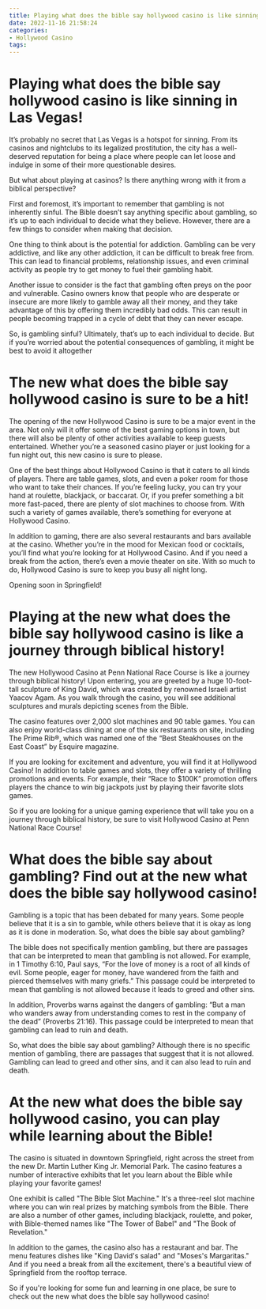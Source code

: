 ```yaml
---
title: Playing what does the bible say hollywood casino is like sinning in Las Vegas!
date: 2022-11-16 21:58:24
categories:
- Hollywood Casino
tags:
---
```



#  Playing what does the bible say hollywood casino is like sinning in Las Vegas!

It’s probably no secret that Las Vegas is a hotspot for sinning. From its casinos and nightclubs to its legalized prostitution, the city has a well-deserved reputation for being a place where people can let loose and indulge in some of their more questionable desires.

But what about playing at casinos? Is there anything wrong with it from a biblical perspective?

First and foremost, it’s important to remember that gambling is not inherently sinful. The Bible doesn’t say anything specific about gambling, so it’s up to each individual to decide what they believe. However, there are a few things to consider when making that decision.

One thing to think about is the potential for addiction. Gambling can be very addictive, and like any other addiction, it can be difficult to break free from. This can lead to financial problems, relationship issues, and even criminal activity as people try to get money to fuel their gambling habit.

Another issue to consider is the fact that gambling often preys on the poor and vulnerable. Casino owners know that people who are desperate or insecure are more likely to gamble away all their money, and they take advantage of this by offering them incredibly bad odds. This can result in people becoming trapped in a cycle of debt that they can never escape.

So, is gambling sinful? Ultimately, that’s up to each individual to decide. But if you’re worried about the potential consequences of gambling, it might be best to avoid it altogether

#  The new what does the bible say hollywood casino is sure to be a hit!

The opening of the new Hollywood Casino is sure to be a major event in the area. Not only will it offer some of the best gaming options in town, but there will also be plenty of other activities available to keep guests entertained. Whether you’re a seasoned casino player or just looking for a fun night out, this new casino is sure to please.

One of the best things about Hollywood Casino is that it caters to all kinds of players. There are table games, slots, and even a poker room for those who want to take their chances. If you’re feeling lucky, you can try your hand at roulette, blackjack, or baccarat. Or, if you prefer something a bit more fast-paced, there are plenty of slot machines to choose from. With such a variety of games available, there’s something for everyone at Hollywood Casino.

In addition to gaming, there are also several restaurants and bars available at the casino. Whether you’re in the mood for Mexican food or cocktails, you’ll find what you’re looking for at Hollywood Casino. And if you need a break from the action, there’s even a movie theater on site. With so much to do, Hollywood Casino is sure to keep you busy all night long.

Opening soon in Springfield!

#  Playing at the new what does the bible say hollywood casino is like a journey through biblical history!

The new Hollywood Casino at Penn National Race Course is like a journey through biblical history! Upon entering, you are greeted by a huge 10-foot-tall sculpture of King David, which was created by renowned Israeli artist Yaacov Agam. As you walk through the casino, you will see additional sculptures and murals depicting scenes from the Bible.

The casino features over 2,000 slot machines and 90 table games. You can also enjoy world-class dining at one of the six restaurants on site, including The Prime Rib®, which was named one of the “Best Steakhouses on the East Coast” by Esquire magazine.

If you are looking for excitement and adventure, you will find it at Hollywood Casino! In addition to table games and slots, they offer a variety of thrilling promotions and events. For example, their “Race to $100K” promotion offers players the chance to win big jackpots just by playing their favorite slots games.

So if you are looking for a unique gaming experience that will take you on a journey through biblical history, be sure to visit Hollywood Casino at Penn National Race Course!

#  What does the bible say about gambling? Find out at the new what does the bible say hollywood casino!

Gambling is a topic that has been debated for many years. Some people believe that it is a sin to gamble, while others believe that it is okay as long as it is done in moderation. So, what does the bible say about gambling?

The bible does not specifically mention gambling, but there are passages that can be interpreted to mean that gambling is not allowed. For example, in 1 Timothy 6:10, Paul says, “For the love of money is a root of all kinds of evil. Some people, eager for money, have wandered from the faith and pierced themselves with many griefs.” This passage could be interpreted to mean that gambling is not allowed because it leads to greed and other sins.

In addition, Proverbs warns against the dangers of gambling: “But a man who wanders away from understanding comes to rest in the company of the dead” (Proverbs 21:16). This passage could be interpreted to mean that gambling can lead to ruin and death.

So, what does the bible say about gambling? Although there is no specific mention of gambling, there are passages that suggest that it is not allowed. Gambling can lead to greed and other sins, and it can also lead to ruin and death.

#  At the new what does the bible say hollywood casino, you can play while learning about the Bible!

The casino is situated in downtown Springfield, right across the street from the new Dr. Martin Luther King Jr. Memorial Park. The casino features a number of interactive exhibits that let you learn about the Bible while playing your favorite games!

One exhibit is called "The Bible Slot Machine." It's a three-reel slot machine where you can win real prizes by matching symbols from the Bible. There are also a number of other games, including blackjack, roulette, and poker, with Bible-themed names like "The Tower of Babel" and "The Book of Revelation."

In addition to the games, the casino also has a restaurant and bar. The menu features dishes like "King David's salad" and "Moses's Margaritas." And if you need a break from all the excitement, there's a beautiful view of Springfield from the rooftop terrace.

So if you're looking for some fun and learning in one place, be sure to check out the new what does the bible say hollywood casino!